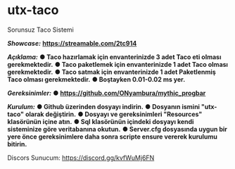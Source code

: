 # utx-taco
Sorunsuz Taco Sistemi

***Showcase:*** **https://streamable.com/2tc914**

***Açıklama:***
**● Taco hazırlamak için envanterinizde 3 adet Taco eti olması gerekmektedir.**
**● Taco paketlemek için envanterinizde 1 adet Taco olması gerekmektedir.**
**● Taco satmak için envanterinizde 1 adet Paketlenmiş Taco olması gerekmektedir.**
**● Boştayken 0.01-0.02 ms yer.**

***Gereksinimler:***
**● https://github.com/ONyambura/mythic_progbar**

***Kurulum:***
**● Github üzerinden dosyayı indirin.**
**● Dosyanın ismini "utx-taco" olarak değiştirin.**
**● Dosyayı ve gereksinimleri "Resources" klasörünün içine atın.**
**● Sql klasörünün içindeki dosyayı kendi sisteminize göre veritabanına okutun.**
**● Server.cfg dosyasında uygun bir yere önce gereksinimlere daha sonra scripte ensure vererek kurulumu bitirin.**

Discors Sunucum: https://discord.gg/kvfWuMj6FN
